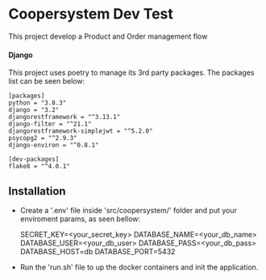 # Coopersystem Dev Test

This project develop a Product and Order management flow


#### Django

This project uses poetry to manage its 3rd party packages. 
The packages list can be seen below:
  
    [packages]
    python = "3.8.3"
    django = "3.2"
    djangorestframework = "^3.13.1"
    django-filter = "^21.1"
    djangorestframework-simplejwt = "^5.2.0"
    psycopg2 = "^2.9.3"
    django-environ = "^0.8.1"
    
    [dev-packages]
    flake8 = "^4.0.1"
    
 
## Installation

- Create a '.env' file inside 'src/coopersystem/' folder and put your enviroment params, as seen bellow:


    SECRET_KEY=<your_secret_key>
    DATABASE_NAME=<your_db_name>
    DATABASE_USER=<your_db_user>
    DATABASE_PASS=<your_db_pass>
    DATABASE_HOST=db
    DATABASE_PORT=5432


- Run the 'run.sh' file to up the docker containers and init the application.